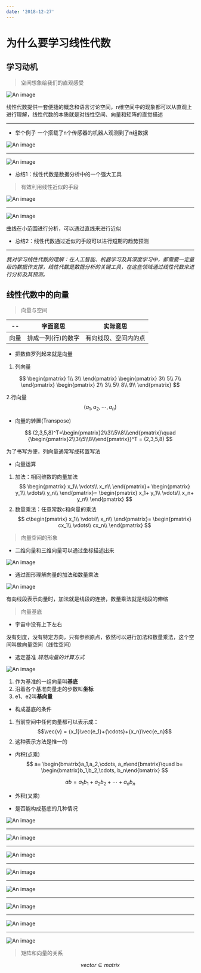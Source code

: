 ```yaml
---
date: '2018-12-27'
---
```

# 为什么要学习线性代数

## 学习动机

> 空间想象给我们的直观感受

![An image](../../assets/images/Math/linear_1_1.png)

线性代数提供一套便捷的概念和语言讨论空间，n维空间中的现象都可以从直观上进行理解，线性代数的本质就是对线性空间、向量和矩阵的直觉描述

---

- 举个例子
一个搭载了n个传感器的机器人观测到了n组数据

![An image](../../assets/images/Math/linear_1_2.png)

---
![An image](../../assets/images/Math/linear_1_3.png)

- 总结1：线性代数是数据分析中的一个强大工具

>有效利用线性近似的手段

![An image](../../assets/images/Math/linear_1_4.png)

---

![An image](../../assets/images/Math/linear_1_5.png)

曲线在小范围进行分析，可以通过直线来进行近似

- 总结2：线性代数通过近似的手段可以进行短期的趋势预测

---

*我对学习线性代数的理解：在人工智能、机器学习及其深度学习中，都需要一定量级的数据作支撑，线性代数是数据分析的关键工具，在这些领域通过线性代数来进行分析及其预测。*

## 线性代数中的向量

> 向量与空间

 -- | 字面意思 | 实际意思
---|---| ---
向量|排成一列(行)的数字 | 有向线段、空间内的点

- 把数值罗列起来就是向量

1. 列向量

$$ \begin{pmatrix}
                1\\
                3\\
                \end{pmatrix}
              \begin{pmatrix}
                              3\\
                              5\\
                              7\\
                              \end{pmatrix}
                \begin{pmatrix}
                2\\
                3\\
                5\\
                8\\
                9\\
                \end{pmatrix} $$

2.行向量
$$ (a_1,a_2,\cdots,a_n)$$

- 向量的转置(Transpose)

$$
(2,3,5,8)^T=\begin{pmatrix}2\\3\\5\\8\\\end{pmatrix}\quad
{\begin{pmatrix}2\\3\\5\\8\\\end{pmatrix}}^T = (2,3,5,8)
$$

为了书写方便，列向量通常写成转置写法

- 向量运算

1. 加法：相同维数的向量加法
$$
              \begin{pmatrix}
              x_1\\
              \vdots\\
              x_n\\
              \end{pmatrix}+
                  \begin{pmatrix}
                            y_1\\
                            \vdots\\
                            y_n\\
                            \end{pmatrix}=
                                 \begin{pmatrix}
                                                       x_1+ y_1\\
                                                        \vdots\\
                                                       x_n+ y_n\\
                                                        \end{pmatrix}
              $$
2. 数量乘法：任意常数c和向量的乘法
$$
              c\begin{pmatrix}
              x_1\\
              \vdots\\
              x_n\\
              \end{pmatrix}=
                                 \begin{pmatrix}
                                                       cx_1\\
                                                        \vdots\\
                                                       cx_n\\
                                                        \end{pmatrix}
              $$

> 向量空间的形象

- 二维向量和三维向量可以通过坐标描述出来

![An image](../../assets/images/Math/linear_1_7.png)

- 通过图形理解向量的加法和数量乘法

![An image](../../assets/images/Math/linear_1_8.png)

有向线段表示向量时，加法就是线段的连接，数量乘法就是线段的伸缩

> 向量基底

- 宇宙中没有上下左右

没有刻度，没有特定方向，只有参照原点，依然可以进行加法和数量乘法，这个空间叫做向量空间（线性空间）

- 选定基准
*规范向量的计算方式*

![An image](../../assets/images/Math/linear_1_9.png)

1. 作为基准的一组向量叫**基底**
2. 沿着各个基准向量走的步数叫**坐标**
3. e1、e2叫**基向量**

- 构成基底的条件

1. 当前空间中任何向量都可以表示成：
$$\vec{v} = {x_1}\vec{e_1}+{\cdots}+{x_n}\vec{e_n}$$
2. 这种表示方法是惟一的

- 内积(点乘)
$$
a= \begin{bmatrix}a_1,a_2,\cdots, a_n\end{bmatrix}\quad
b= \begin{bmatrix}b_1,b_2,\cdots, b_n\end{bmatrix}
$$

$$ab = a_1b_1+a_2b_2+ \cdots+ a_nb_n$$

- 外积(叉乘)

- 是否能构成基底的几种情况

![An image](../../assets/images/Math/linear_1_10.png)

---
![An image](../../assets/images/Math/linear_1_11.png)

---
![An image](../../assets/images/Math/linear_1_12.png)

---
![An image](../../assets/images/Math/linear_1_13.png)

---
![An image](../../assets/images/Math/linear_1_14.png)

---
![An image](../../assets/images/Math/linear_1_15.png)

---
![An image](../../assets/images/Math/linear_1_16.png)

---
![An image](../../assets/images/Math/linear_1_17.png)

>矩阵和向量的关系

$$vector\subseteq matrix$$

